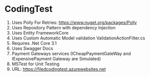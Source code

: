 # CodingTest

1. Uses Polly For Retries: https://www.nuget.org/packages/Polly
2. Uses Repository Pattern with dependency Injection
3. Uses Entity FrameworkCore
4. Uses Custom Automatic Model validation ValidationActionFilter.cs
5. Requires .Net Core 3.1
6. Uses Swagger Docs
7. Payment Gateways services (ICheapPaymentGateWay and IExpensivePayment Gateway are Simulated)
8. MSTest for Unit Testing
9. URL: https://filedcodingtest.azurewebsites.net
